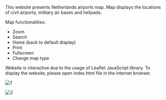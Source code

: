 This website presents Netherlands airports map. Map displays the locations of civil airports, military air bases and helipads.

Map functionalities:

- Zoom
- Search
- Home (back to default display)
- Print
- Fullscreen
- Change map type

Website is interactive due to the usage of Leaflet JavaScript library. To display the website, please open index.html file in the internet browser.







![1](https://user-images.githubusercontent.com/89083426/227744386-df7fbf3e-de7b-4732-9004-cc129b4adabc.png)











![2](https://user-images.githubusercontent.com/89083426/227744387-cd8e7d1a-1999-4e31-b8e2-9ebb067ddc2b.png)













